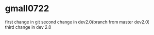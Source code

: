 # gmall0722
first change in git
second change in dev2.0(branch from master dev2.0)
third change in dev 2.0